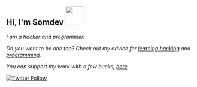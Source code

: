 <h2> Hi, I'm Somdev <img src="https://media.giphy.com/media/mGcNjsfWAjY5AEZNw6/giphy.gif" width="50"></h2>

*I am a hacker and programmer.*

*Do you want to be one too? Check out my advice for [learning hacking](https://github.com/s0md3v/be-a-hacker) and [programming](https://s0md3v.medium.com/learn-to-code-in-less-than-a-week-8f3da5e0ab29).*

*You can support my work with a few bucks, [here](https://github.com/sponsors/s0md3v).*

[![Twitter Follow](https://img.shields.io/twitter/follow/s0md3v?style=social)](https://twitter.com/s0md3v)
